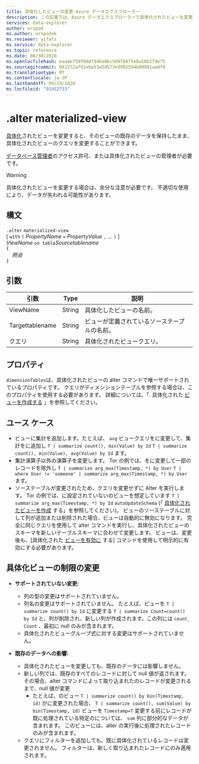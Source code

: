 ```yaml
---
title: 具体化したビューの変更-Azure データエクスプローラー
description: この記事では、Azure データエクスプローラーで具体化されたビューを変更する方法について説明します。
services: data-explorer
author: orspod
ms.author: orspodek
ms.reviewer: yifats
ms.service: data-explorer
ms.topic: reference
ms.date: 08/30/2020
ms.openlocfilehash: eaa4e759f0987940a86c509788f5e8a58b2f9e75
ms.sourcegitcommit: 041272af91ebe53a5d573e9902594b09991aedf0
ms.translationtype: MT
ms.contentlocale: ja-JP
ms.lasthandoff: 09/29/2020
ms.locfileid: "91452733"
---
```

# <a name="alter-materialized-view"></a>.alter materialized-view

[具体化](materialized-view-overview.md)されたビューを変更すると、そのビューの既存のデータを保持したまま、具体化されたビューのクエリを変更することができます。

[データベース管理者](../access-control/role-based-authorization.md)のアクセス許可、または具体化されたビューの管理者が必要です。

> [!WARNING]
> 具体化されたビューを変更する場合は、余分な注意が必要です。 不適切な使用により、データが失われる可能性があります。

## <a name="syntax"></a>構文

`.alter` `materialized-view`  
[ `with` `(` *PropertyName* `=` *PropertyValue* `,` ... `)` ]  
*ViewName* `on table`*Sourcetablename*  
`{`  
    &nbsp;&nbsp;&nbsp;&nbsp;*照会*  
`}`

## <a name="arguments"></a>引数

|引数|Type|説明
|----------------|-------|---|
|ViewName|String|具体化したビューの名前。|
|Targettablename|String|ビューが定義されているソーステーブルの名前。|
|クエリ|String|具体化されたビュークエリ。|

## <a name="properties"></a>プロパティ

`dimensionTables`は、具体化されたビューの alter コマンドで唯一サポートされているプロパティです。 クエリがディメンションテーブルを参照する場合は、このプロパティを使用する必要があります。 詳細については、「. 具体化された [ビューを作成する](materialized-view-create.md) 」を参照してください。

## <a name="use-cases"></a>ユース ケース

* ビューに集計を追加します。たとえば、 `avg` ビュークエリをに変更して、集計をに追加し `T | summarize count(), min(Value) by Id` `T | summarize count(), min(Value), avg(Value) by Id` ます。
* 集計演算子以外の演算子を変更します。 Tor の例では、をに変更して一部のレコードを除外し  `T | summarize arg_max(Timestamp, *) by User` `T | where User != 'someone' | summarize arg_max(Timestamp, *) by User` ます。
* ソーステーブルが変更されたため、クエリを変更せずに Alter を実行します。 Tor の例では、に設定されていないのビューを想定しています `T | summarize arg_max(Timestamp, *) by Id` `autoUpdateSchema` (「 [具体化されたビューを作成](materialized-view-create.md) する」を参照してください)。 ビューのソーステーブルに対して列が追加または削除された場合、ビューは自動的に無効になります。 完全に同じクエリを使用して alter コマンドを実行し、具体化されたビューのスキーマを新しいテーブルスキーマに合わせて変更します。 ビューは、変更後も、[具体化された [ビューを有効に](materialized-view-enable-disable.md) する] コマンドを使用して明示的に有効にする必要があります。

## <a name="alter-materialized-view-limitations"></a>具体化ビューの制限の変更

* **サポートされていない変更:**
    * 列の型の変更はサポートされていません。
    * 列名の変更はサポートされていません。 たとえば、ビューを `T | summarize count() by Id` に変更する `T | summarize Count=count() by Id` と、列が削除され、新しい列が作成されます。この列には `count_` `Count` 、最初に null のみが含まれます。
    * 具体化されたビューグループ式に対する変更はサポートされていません。

* **既存のデータへの影響:**
    * 具体化されたビューを変更しても、既存のデータには影響しません。
    * 新しい列では、既存のすべてのレコードに対して null 値が返されます。その場合、alter コマンドによって取り込まれたのレコードが変更されるまで、null 値が変更
        * たとえば、のビュー `T | summarize count() by bin(Timestamp, 1d)` がに変更された場合、 `T | summarize count(), sum(Value) by bin(Timestamp, 1d)` ビューを `Timestamp=T` 変更する前にレコードが既に処理されている特定のについては、 `sum` 列に部分的なデータが含まれます。 このビューには、alter の実行後に処理されたレコードのみが含まれます。
    * クエリにフィルターを追加しても、既に具体化されているレコードは変更されません。 フィルターは、新しく取り込まれたレコードにのみ適用されます。
